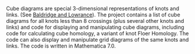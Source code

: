 Cube diagrams are special 3-dimensional representations of knots and links.  (See [Baldridge and Lowrance](http://xxx.lanl.gov/abs/0811.0225)). The project contains a list of cube diagrams for all knots less than 8 crossings (plus several other knots and links) and code for displaying and manipulating cube diagrams, including code for calculating cube homology, a variant of knot Floer Homology.  The code can also display and manipulate grid diagrams of the same knots and links.  The code is written in Mathematica 7.0.